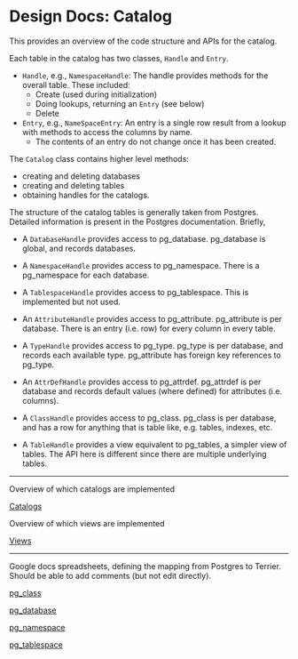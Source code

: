 # Design Docs: Catalog

This provides an overview of the code structure and APIs for the catalog.

Each table in the catalog has two classes, `Handle` and `Entry`.

- `Handle`, e.g., `NamespaceHandle`: The handle provides methods for the overall table. These included:
  - Create (used during initialization)
  - Doing lookups, returning an `Entry` (see below)
  - Delete
- `Entry`, e.g., `NameSpaceEntry`: An entry is a single row result from a lookup with methods to access the columns by name.
  - The contents of an entry do not change once it has been created.

The `Catalog` class contains higher level methods:

- creating and deleting databases
- creating and deleting tables
- obtaining handles for the catalogs.

The structure of the catalog tables is generally taken from Postgres. Detailed information is present in the Postgres documentation. Briefly,

- A `DatabaseHandle` provides access to pg_database. pg_database is global, and records databases.
- A `NamespaceHandle` provides access to pg_namespace. There is a pg_namespace for each database.
- A `TablespaceHandle` provides access to pg_tablespace. This is implemented but not used.
- An `AttributeHandle` provides access to pg_attribute. pg_attribute is per database. There is an entry (i.e. row) for every column in every table.
- A `TypeHandle` provides access to pg_type. pg_type is per database, and records each available type.  pg_attribute has foreign key references to pg_type.
- An `AttrDefHandle` provides access to pg_attrdef. pg_attrdef is per database and records default values (where defined) for attributes (i.e. columns).
- A `ClassHandle` provides access to pg_class. pg_class is per database, and has a row for anything that is table like, e.g. tables, indexes, etc.

- A `TableHandle` provides a view equivalent to pg_tables, a simpler view of tables. The API here is different since there are multiple underlying tables. 

***

Overview of which catalogs are implemented

[Catalogs](https://docs.google.com/spreadsheets/d/1UBg6RIPQ90fi-fveB9I7Bd3WTokPFz1h_-vfqRCI77s/edit?usp=sharing)

Overview of which views are implemented

[Views](https://docs.google.com/spreadsheets/d/1NIaE0s7mWF48CVHX7tRZBgWCxV3m2VcONFmn1vFgZGI/edit?usp=sharing)

***

Google docs spreadsheets, defining the mapping from Postgres to Terrier. Should be able to add comments (but not edit directly). 

[pg_class](https://docs.google.com/spreadsheets/d/1HfBNyG1prdhDNMy9c6xvXa-wlkmnKSuPKjCommJtX5Q/edit?usp=sharing)

[pg_database](https://docs.google.com/spreadsheets/d/1X8dCqNZ9W5kCJnk_QZu7s3dNXQROvnNIBatY6SsChNs/edit?usp=sharing)

[pg_namespace](https://docs.google.com/spreadsheets/d/1FDyPtyvHM96-ocqrUhW10t1gP6866Wv4-1Y5MQ1RlyA/edit?usp=sharing)

[pg_tablespace](https://docs.google.com/spreadsheets/d/1I8MmWI-8qbGAeyeI47aYktIuynpvfjGILLYLMKhevpw/edit?usp=sharing)